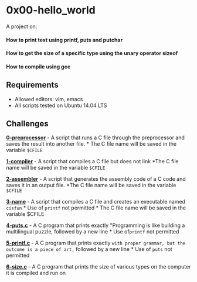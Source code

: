 # 0x00-hello_world
  
A project on:
#### How to print text using printf, puts and putchar
#### How to get the size of a specific type using the unary operator sizeof
#### How to compile using gcc
## Requirements
- Allowed editors: vim, emacs
- All scripts tested on Ubuntu 14.04 LTS
## Challenges
**[0-preprocessor](0-preprocessor)** - A script that runs a C file through the preprocessor and saves the result into another file.
	* The C file name will be saved in the variable `$CFILE`

**[1-compiler](1-compiler)** - A script that compiles a C file but does not link
	*The C file name will be saved in the variable `$CFILE`

**[2-assembler](2-assembler)** - A script that generates the assembly code of a C code and saves it in an output file.
 	*The C file name will be saved in the variable `$CFILE`

**[3-name](3-name)** - A script that compiles a C file and creates an executable named `cisfun`
	* Use of `printf` not permitted
	* The C file name will be saved in the variable $CFILE

**[4-puts.c](4-puts.c)** - A C program that prints exactly "Programming is like building a multilingual puzzle, followed by a new line
	* Use of`printf` not permitted

**[5-printf.c](5-printf.c)** - A C program that prints exactly `with proper grammar, but the outcome is a piece of art,` followed by a new line
	* Use of `puts` not permitted

**[6-size.c](6-size.c)** - A C program that prints the size of various types on the computer it is compiled and run on

